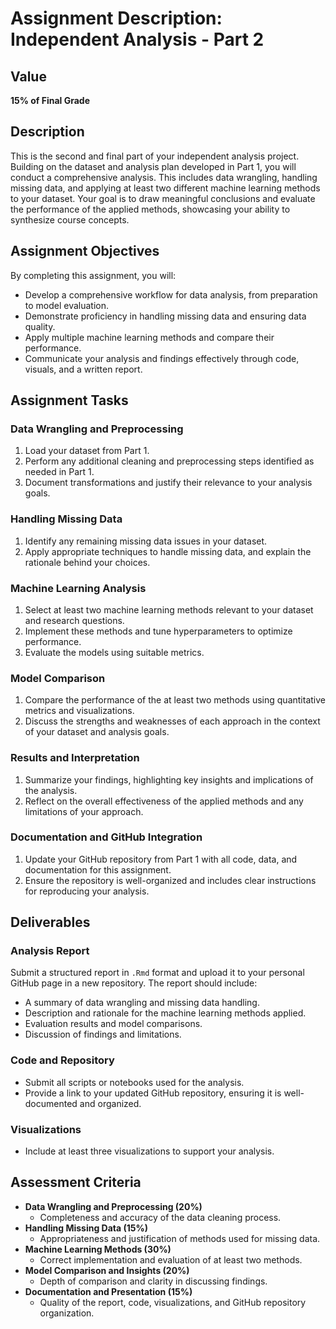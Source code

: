# Assignment Description: Independent Analysis - Part 2

## Value
**15% of Final Grade**

## Description
This is the second and final part of your independent analysis project. Building on the dataset and analysis plan developed in Part 1, you will conduct a comprehensive analysis. This includes data wrangling, handling missing data, and applying at least two different machine learning methods to your dataset. Your goal is to draw meaningful conclusions and evaluate the performance of the applied methods, showcasing your ability to synthesize course concepts.

## Assignment Objectives
By completing this assignment, you will:
- Develop a comprehensive workflow for data analysis, from preparation to model evaluation.
- Demonstrate proficiency in handling missing data and ensuring data quality.
- Apply multiple machine learning methods and compare their performance.
- Communicate your analysis and findings effectively through code, visuals, and a written report.

## Assignment Tasks

### Data Wrangling and Preprocessing
1. Load your dataset from Part 1.
2. Perform any additional cleaning and preprocessing steps identified as needed in Part 1.
3. Document transformations and justify their relevance to your analysis goals.

### Handling Missing Data
1. Identify any remaining missing data issues in your dataset.
2. Apply appropriate techniques to handle missing data, and explain the rationale behind your choices.

### Machine Learning Analysis
1. Select at least two machine learning methods relevant to your dataset and research questions.
2. Implement these methods and tune hyperparameters to optimize performance.
3. Evaluate the models using suitable metrics.

### Model Comparison
1. Compare the performance of the at least two methods using quantitative metrics and visualizations.
2. Discuss the strengths and weaknesses of each approach in the context of your dataset and analysis goals.

### Results and Interpretation
1. Summarize your findings, highlighting key insights and implications of the analysis.
2. Reflect on the overall effectiveness of the applied methods and any limitations of your approach.

### Documentation and GitHub Integration
1. Update your GitHub repository from Part 1 with all code, data, and documentation for this assignment.
2. Ensure the repository is well-organized and includes clear instructions for reproducing your analysis.

## Deliverables

### Analysis Report
Submit a structured report in `.Rmd` format and upload it to your personal GitHub page in a new repository. The report should include:
- A summary of data wrangling and missing data handling.
- Description and rationale for the machine learning methods applied.
- Evaluation results and model comparisons.
- Discussion of findings and limitations.

### Code and Repository
- Submit all scripts or notebooks used for the analysis.
- Provide a link to your updated GitHub repository, ensuring it is well-documented and organized.

### Visualizations
- Include at least three visualizations to support your analysis.

## Assessment Criteria
- **Data Wrangling and Preprocessing (20%)**
  - Completeness and accuracy of the data cleaning process.
- **Handling Missing Data (15%)**
  - Appropriateness and justification of methods used for missing data.
- **Machine Learning Methods (30%)**
  - Correct implementation and evaluation of at least two methods.
- **Model Comparison and Insights (20%)**
  - Depth of comparison and clarity in discussing findings.
- **Documentation and Presentation (15%)**
  - Quality of the report, code, visualizations, and GitHub repository organization.

